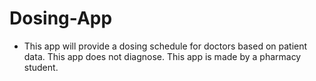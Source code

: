# Dosing-App
- This app will provide a dosing schedule for doctors based on patient data. This app does not diagnose. This app  is made by a pharmacy student. 
